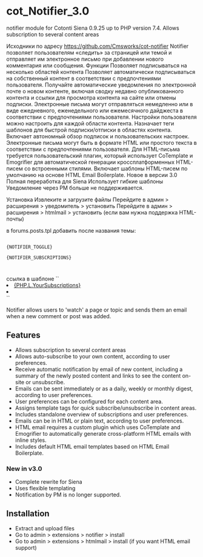 # cot_Notifier_3.0
notifier module for Cotonti Siena 0.9.25 up to PHP version 7.4. Allows subscription to several content areas


Исходники по адресу
https://github.com/Cmsworks/cot-notifier
Notifier позволяет пользователям «следить» за страницей или темой и отправляет им электронное письмо при добавлении нового комментария или сообщения.
Функции
Позволяет подписываться на несколько областей контента
Позволяет автоматически подписываться на собственный контент в соответствии с предпочтениями пользователя.
Получайте автоматические уведомления по электронной почте о новом контенте, включая сводку недавно опубликованного контента и ссылки для просмотра контента на сайте или отмены подписки.
Электронные письма могут отправляться немедленно или в виде ежедневного, еженедельного или ежемесячного дайджеста в соответствии с предпочтениями пользователя.
Настройки пользователя можно настроить для каждой области контента.
Назначает теги шаблонов для быстрой подписки/отписки в областях контента.
Включает автономный обзор подписок и пользовательских настроек.
Электронные письма могут быть в формате HTML или простого текста в соответствии с предпочтениями пользователя.
Для HTML-письма требуется пользовательский плагин, который использует CoTemplate и Emogrifier для автоматической генерации кроссплатформенных HTML-писем со встроенными стилями.
Включает шаблоны HTML-писем по умолчанию на основе HTML Email Boilerplate.
Новое в версии 3.0
Полная переработка для Siena
Использует гибкие шаблоны
Уведомление через PM больше не поддерживается.


Установка
Извлеките и загрузите файлы
Перейдите в админ > расширения > уведомитель > установить
Перейдите в админ > расширения > htmlmail > установить (если вам нужна поддержка HTML-почты)

в forums.posts.tpl добавить после названия темы:

<code><div uk-grid>
    <div>{NOTIFIER_TOGGLE}</div>
    <div>{NOTIFIER_SUBSCRIPTIONS} </div>
</div>
</code>
ссылка в шаблоне
``<!-- IF {PHP.cot_modules.notifier} -->
<li><a class="uk-link-heading" href="{PHP|cot_url('notifier')}"><span class="uk-text-middle"><i class="fa-solid fa-tower-cell fa-xl"></i></span><span class="uk-text-middle">{PHP.L.YourSubscriptions}</span></a></li>
	<li class="uk-nav-divider"></li>
<!-- ENDIF -->``

Notifier allows users to 'watch' a page or topic and sends them an email when
a new comment or post was added.

## Features

* Allows subscription to several content areas
* Allows auto-subscribe to your own content, according to user preferences.
* Receive automatic notification by email of new content, including a summary of 
  the newly posted content and links to see the content on-site or unsubscribe.
* Emails can be sent immediately or as a daily, weekly or monthly digest, 
  according to user preferences.
* User preferences can be configured for each content area.
* Assigns template tags for quick subscribe/unsubscribe in content areas.
* Includes standalone overview of subscriptions and user preferences.
* Emails can be in HTML or plain text, according to user preferences. 
* HTML email requires a custom plugin which uses CoTemplate and Emogrifier to 
  automatically generate cross-platform HTML emails with inline styles.
* Includes default HTML email templates based on HTML Email Boilerplate.

### New in v3.0

* Complete rewrite for Siena
* Uses flexible templating
* Notification by PM is no longer supported.

## Installation

* Extract and upload files
* Go to admin > extensions > notifier > install
* Go to admin > extensions > htmlmail > install (if you want HTML email support)
